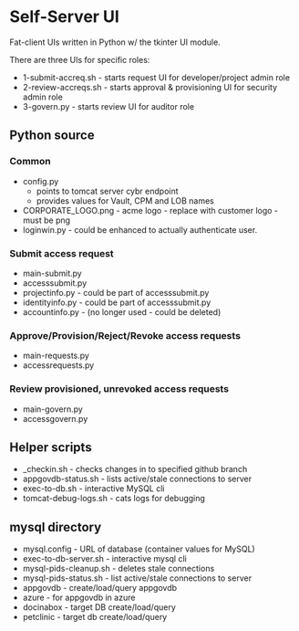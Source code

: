# Self-Server UI

Fat-client UIs written in Python w/ the tkinter UI module.

There are three UIs for specific roles:
 - 1-submit-accreq.sh - starts request UI for developer/project admin role
 - 2-review-accreqs.sh - starts approval & provisioning UI for security admin role
 - 3-govern.py - starts review UI for auditor role

## Python source
### Common
 - config.py
   - points to tomcat server cybr endpoint
   - provides values for Vault, CPM and LOB names
 - CORPORATE_LOGO.png - acme logo - replace with customer logo - must be png
 - loginwin.py - could be enhanced to actually authenticate user.

### Submit access request
 - main-submit.py
 - accesssubmit.py
 - projectinfo.py - could be part of accesssubmit.py
 - identityinfo.py - could be part of accesssubmit.py
 - accountinfo.py - (no longer used - could be deleted)

### Approve/Provision/Reject/Revoke access requests
 - main-requests.py
 - accessrequests.py

### Review provisioned, unrevoked access requests
 - main-govern.py
 - accessgovern.py

## Helper scripts
 - _checkin.sh - checks changes in to specified github branch
 - appgovdb-status.sh - lists active/stale connections to server
 - exec-to-db.sh - interactive MySQL cli
 - tomcat-debug-logs.sh - cats logs for debugging

## mysql directory
 - mysql.config - URL of database (container values for MySQL)
 - exec-to-db-server.sh - interactive mysql cli
 - mysql-pids-cleanup.sh - deletes stale connections
 - mysql-pids-status.sh - list active/stale connections to server
 - appgovdb - create/load/query appgovdb
 - azure - for appgovdb in azure
 - docinabox - target DB create/load/query
 - petclinic - target db create/load/query
